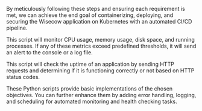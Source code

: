 By meticulously following these steps and ensuring each requirement is met, we can achieve the end goal of containerizing, deploying, and securing the Wisecow application on Kubernetes with an automated CI/CD pipeline.

This script will monitor CPU usage, memory usage, disk space, and running processes. If any of these metrics exceed predefined thresholds, it will send an alert to the console or a log file.

This script will check the uptime of an application by sending HTTP requests and determining if it is functioning correctly or not based on HTTP status codes.

These Python scripts provide basic implementations of the chosen objectives. You can further enhance them by adding error handling, logging, and scheduling for automated monitoring and health checking tasks.
